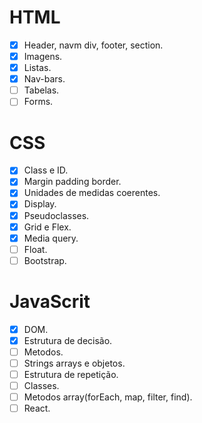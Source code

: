 # HTML
- [X] Header, navm div, footer, section.
- [X] Imagens.
- [X] Listas.
- [X] Nav-bars.
- [ ] Tabelas.
- [ ] Forms.
# CSS
- [X] Class e ID.
- [X] Margin padding border.
- [X] Unidades de medidas coerentes.
- [X] Display.
- [X] Pseudoclasses.
- [X] Grid e Flex.
- [X] Media query.
- [ ] Float.
- [ ] Bootstrap.
# JavaScrit
- [X] DOM.
- [X] Estrutura de decisão.
- [ ] Metodos.
- [ ] Strings arrays e objetos.
- [ ] Estrutura de repetição.
- [ ] Classes.
- [ ] Metodos array(forEach, map, filter, find).
- [ ] React.